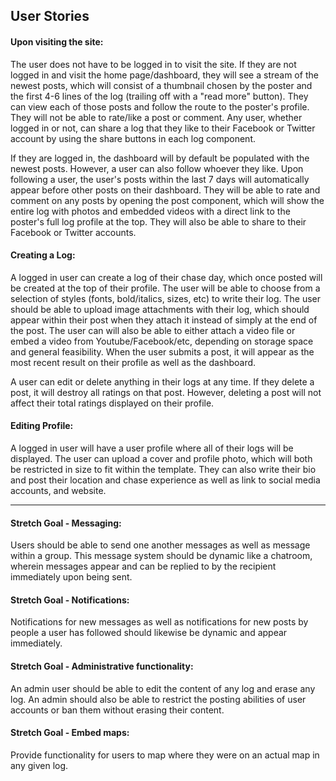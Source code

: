 ## User Stories

#### Upon visiting the site:
The user does not have to be logged in to visit the site. If they are not logged in and visit the home page/dashboard, they will see a stream of the newest posts, which will consist of a thumbnail chosen by the poster and the first 4-6 lines of the log (trailing off with a "read more" button). They can view each of those posts and follow the route to the poster's profile. They will not be able to rate/like a post or comment. Any user, whether logged in or not, can share a log that they like to their Facebook or Twitter account by using the share buttons in each log component.

If they are logged in, the dashboard will by default be populated with the newest posts. However, a user can also follow whoever they like. Upon following a user, the user's posts within the last 7 days will automatically appear before other posts on their dashboard. They will be able to rate and comment on any posts by opening the post component, which will show the entire log with photos and embedded videos with a direct link to the poster's full log profile at the top. They will also be able to share to their Facebook or Twitter accounts.

#### Creating a Log:
A logged in user can create a log of their chase day, which once posted will be created at the top of their profile. The user will be able to choose from a selection of styles (fonts, bold/italics, sizes, etc) to write their log. The user should be able to upload image attachments with their log, which should appear within their post when they attach it instead of simply at the end of the post. The user can will also be able to either attach a video file or embed a video from Youtube/Facebook/etc, depending on storage space and general feasibility. When the user submits a post, it will appear as the most recent result on their profile as well as the dashboard.

A user can edit or delete anything in their logs at any time. If they delete a post, it will destroy all ratings on that post. However, deleting a post will not affect their total ratings displayed on their profile.

#### Editing Profile:
A logged in user will have a user profile where all of their logs will be displayed. The user can upload a cover and profile photo, which will both be restricted in size to fit within the template. They can also write their bio and post their location and chase experience as well as link to social media accounts, and website. 

---

#### Stretch Goal - Messaging:
Users should be able to send one another messages as well as message within a group. This message system should be dynamic like a chatroom, wherein messages appear and can be replied to by the recipient immediately upon being sent. 

#### Stretch Goal - Notifications:
Notifications for new messages as well as notifications for new posts by people a user has followed should likewise be dynamic and appear immediately. 

#### Stretch Goal - Administrative functionality:
An admin user should be able to edit the content of any log and erase any log. An admin should also be able to restrict the posting abilities of user accounts or ban them without erasing their content.

#### Stretch Goal - Embed maps:
Provide functionality for users to map where they were on an actual map in any given log.